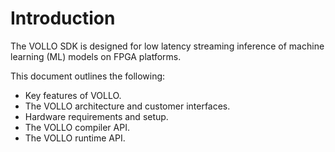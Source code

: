# Introduction

The VOLLO SDK is designed for low latency streaming inference of machine
learning (ML) models on FPGA platforms.

This document outlines the following:

- Key features of VOLLO.
- The VOLLO architecture and customer interfaces.
- Hardware requirements and setup.
- The VOLLO compiler API.
- The VOLLO runtime API.
